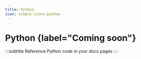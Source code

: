 ```yaml
---
title: Python
icon: simple-icons:python
---
```


# Python {label="Coming soon"}
:::subtitle
Reference Python code in your docs pages
:::